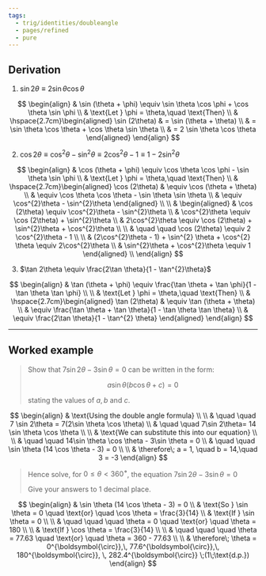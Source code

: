 ```yaml
---
tags:
  - trig/identities/doubleangle
  - pages/refined
  - pure
---
```

## Derivation

1. $\sin 2\theta \equiv 2 \sin \theta \cos \theta$

$$
\begin{align}
 & \sin (\theta + \phi) \equiv \sin \theta \cos \phi + \cos \theta \sin \phi \\ 
 & \text{Let } \phi = \theta,\quad   \text{Then} \\
 & \hspace{2.7cm}\begin{aligned}
\sin (2\theta) & = \sin (\theta + \theta) \\ 
 & = \sin \theta \cos \theta + \cos \theta \sin \theta \\ 
 & = 2 \sin \theta \cos \theta
\end{aligned}
\end{align}
$$

2. $\cos 2\theta \equiv \cos^{2}\theta - \sin^{2}\theta \equiv 2 \cos^{2}\theta - 1 \equiv 1 - 2 \sin^{2}\theta$

$$
\begin{align}
 & \cos (\theta + \phi) \equiv \cos \theta \cos \phi - \sin \theta \sin \phi \\ 
 & \text{Let } \phi = \theta,\quad   \text{Then} \\
 & \hspace{2.7cm}\begin{aligned}
\cos (2\theta) & \equiv \cos (\theta + \theta) \\ 
 & \equiv \cos \theta \cos \theta - \sin \theta \sin \theta \\ 
 & \equiv \cos^{2}\theta - \sin^{2}\theta
\end{aligned} \\ \\ 
 & \begin{aligned}
 & \cos (2\theta) \equiv \cos^{2}\theta - \sin^{2}\theta \\ 
 & \cos^{2}\theta \equiv \cos (2\theta) + \sin^{2}\theta \\ 
 & 2\cos^{2}\theta \equiv \cos (2\theta) + \sin^{2}\theta + \cos^{2}\theta \\ \\
 & \quad \quad \cos (2\theta) \equiv 2 \cos^{2}\theta - 1 \\ \\ 
 & (2\cos^{2}\theta - 1) + \sin^{2} \theta + \cos^{2} \theta \equiv 2\cos^{2}\theta \\ 
 & \sin^{2}\theta + \cos^{2}\theta \equiv 1
\end{aligned} \\
\end{align}
$$

3. $\tan 2\theta \equiv \frac{2\tan \theta}{1 - \tan^{2}\theta}$

$$
\begin{align}
 & \tan (\theta + \phi) \equiv \frac{\tan \theta + \tan \phi}{1 - \tan \theta \tan \phi} \\ \\
 & \text{Let } \phi = \theta,\quad   \text{Then} \\
 & \hspace{2.7cm}\begin{aligned}
\tan (2\theta)
 & \equiv \tan (\theta + \theta) \\ 
 & \equiv \frac{\tan \theta + \tan \theta}{1 - \tan \theta \tan \theta} \\ 
 & \equiv \frac{2\tan \theta}{1 - \tan^{2} \theta}
\end{aligned}
\end{align}
$$

---

## Worked example

> Show that $7\sin 2\theta - 3\sin \theta = 0$ can be written in the form:
> 
> $$
> a \sin \theta (b\cos \theta + c) = 0
> $$
> 
> stating the values of $a, b$ and $c$.

$$
\begin{align}
 & \text{Using the double angle formula} \\ \\
 & \quad \quad 7 \sin 2\theta = 7(2\sin \theta \cos \theta) \\ 
 & \quad \quad 7\sin 2\theta= 14 \sin \theta \cos \theta \\ \\
 & \text{We can substitute this into our equation} \\ \\
 & \quad \quad 14\sin \theta \cos \theta - 3\sin \theta = 0 \\ 
 & \quad \quad \sin \theta (14 \cos \theta - 3) = 0 \\ \\ 
 & \therefore\; a = 1, \quad b = 14,\quad 3 = -3
\end{align}
$$

> Hence solve, for $0 \leq \theta < 360^{\boldsymbol{\circ}}$, the equation $7\sin 2\theta - 3\sin \theta = 0$
> 
> Give your answers to 1 decimal place.

$$
\begin{align}
 & \sin \theta (14 \cos \theta - 3) = 0 \\ 
 & \text{So } \sin \theta = 0 \quad \text{or} \quad \cos \theta = \frac{3}{14} \\ 
 & \text{If } \sin \theta = 0 \\ \\
 & \quad \quad \quad \theta = 0 \quad \text{or} \quad \theta = 180 \\ \\ 
 & \text{If } \cos \theta = \frac{3}{14} \\ \\
 & \quad \quad \quad \theta = 77.63 \quad \text{or} \quad \theta = 360 - 77.63 \\ \\ 
 & \therefore\; \theta = 0^{\boldsymbol{\circ}},\,  77.6^{\boldsymbol{\circ}},\, 180^{\boldsymbol{\circ}}, \, 282.4^{\boldsymbol{\circ}} \;(1\;\text{d.p.})
\end{align}
$$
